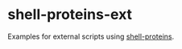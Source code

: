 # shell-proteins-ext

Examples for external scripts using [shell-proteins](https://github.com/grzegorzblaszczyk/shell-proteins).

